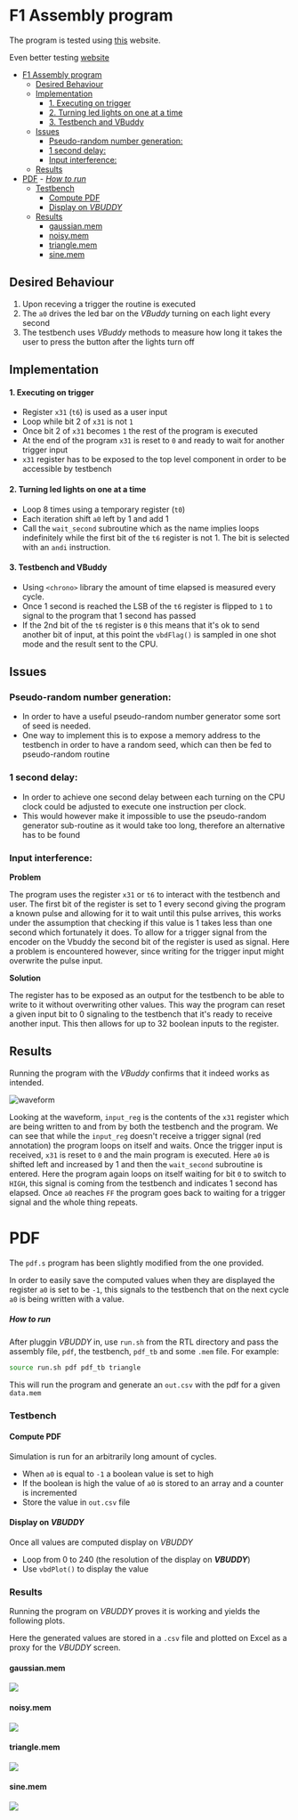 # F1 Assembly program

The program is tested using [this](https://www.cs.cornell.edu/courses/cs3410/2019sp/riscv/interpreter/#) website.

Even better testing [website](https://venus.kvakil.me/)

- [F1 Assembly program](#f1-assembly-program)
  - [Desired Behaviour](#desired-behaviour)
  - [Implementation](#implementation)
      - [1. Executing on trigger](#1-executing-on-trigger)
      - [2. Turning led lights on one at a time](#2-turning-led-lights-on-one-at-a-time)
      - [3. Testbench and VBuddy](#3-testbench-and-vbuddy)
  - [Issues](#issues)
    - [Pseudo-random number generation:](#pseudo-random-number-generation)
    - [1 second delay:](#1-second-delay)
    - [Input interference:](#input-interference)
  - [Results](#results)
- [PDF](#pdf)
        - [*How to run*](#how-to-run)
    - [Testbench](#testbench)
      - [Compute PDF](#compute-pdf)
      - [Display on *VBUDDY*](#display-on-vbuddy)
    - [Results](#results-1)
      - [gaussian.mem](#gaussianmem)
      - [noisy.mem](#noisymem)
      - [triangle.mem](#trianglemem)
      - [sine.mem](#sinemem)


## Desired Behaviour

1. Upon receving a trigger the routine is executed
2. The `a0` drives the led bar on the *VBuddy* turning on each light every second
3. The testbench uses *VBuddy* methods to measure how long it takes the user to press the button after the lights turn off

## Implementation

#### 1. Executing on trigger

- Register `x31` (`t6`) is used as a user input 
- Loop while bit 2 of `x31` is not `1`
- Once bit 2 of `x31` becomes `1` the rest of the program is executed
- At the end of the program `x31` is reset to `0` and ready to wait for another trigger input
- `x31` register has to be exposed to the top level component in order to be accessible by testbench

#### 2. Turning led lights on one at a time

- Loop 8 times using a temporary register (`t0`) 
- Each iteration shift `a0` left by 1 and add 1
- Call the `wait_second` subroutine which as the name implies loops indefinitely while the first bit of the `t6` register is not 1. The bit is selected with an `andi` instruction.

#### 3. Testbench and VBuddy

- Using `<chrono>` library the amount of time elapsed is measured every cycle.
- Once 1 second is reached the LSB of the `t6` register is flipped to `1` to signal to the program that 1 second has passed
- If the 2nd bit of the `t6` register is `0` this means that it's ok to send another bit of input, at this point the `vbdFlag()` is sampled in one shot mode and the result sent to the CPU.

## Issues

### Pseudo-random number generation:
- In order to have a useful pseudo-random number generator some sort of seed is needed. 
- One way to implement this is to expose a memory address to the testbench in order to have a random seed, which can then be fed to pseudo-random routine
### 1 second delay:
- In order to achieve one second delay between each turning on the CPU clock could be adjusted to execute one instruction per clock.
- This would however make it impossible to use the pseudo-random generator sub-routine as it would take too long, therefore an alternative has to be found

### Input interference:

**Problem**

The program uses the register `x31` or `t6` to interact with the testbench and user. The first bit of the register is set to 1 every second giving the program a known pulse and allowing for it to wait until this pulse arrives, this works under the assumption that checking if this value is 1 takes less than one second which fortunately it does. 
To allow for a trigger signal from the encoder on the Vbuddy the second bit of the register is used as signal. Here a problem is encountered however, since writing for the trigger input might overwrite the pulse input.

**Solution**

The register has to be exposed as an output for the testbench to be able to write to it without overwriting other values. This way the program can reset a given input bit to 0 signaling to the testbench that it's ready to receive another input. This then allows for up to 32 boolean inputs to the register. 

## Results

Running the program with the *VBuddy* confirms that it indeed works as intended.

![waveform](./images/F1_trigger_waveform_annotated.png)

Looking at the waveform, `input_reg` is the contents of the `x31` register which are being written to and from by both the testbench and the program. We can see that while the `input_reg` doesn't receive a trigger signal (red annotation) the program loops on itself and waits. Once the trigger input is received, `x31` is reset to `0` and the main program is executed. Here `a0` is shifted left and increased by 1 and then the `wait_second` subroutine is entered. Here the program again loops on itself waiting for bit `0` to switch to `HIGH`, this signal is coming from the testbench and indicates 1 second has elapsed. Once `a0` reaches `FF` the program goes back to waiting for a trigger signal and the whole thing repeats.

# PDF

The `pdf.s` program has been slightly modified from the one provided.

In order to easily save the computed values when they are displayed the register `a0` is set to be `-1`, this signals to the testbench that on the next cycle `a0` is being written with a value. 

##### *How to run*

After pluggin *VBUDDY* in, use `run.sh` from the RTL directory and pass the assembly file, `pdf`, the testbench, `pdf_tb` and some `.mem` file. For example:

```bash
source run.sh pdf pdf_tb triangle
```

This will run the program and generate an `out.csv` with the pdf for a given `data.mem` 

### Testbench

#### Compute PDF

Simulation is run for an arbitrarily long amount of cycles.

- When `a0` is equal to `-1` a boolean value is set to high
- If the boolean is high the value of `a0` is stored to an array and a counter is incremented
- Store the value in `out.csv` file

#### Display on *VBUDDY*  

Once all values are computed display on *VBUDDY*

- Loop from 0 to 240 (the resolution of the display on ***VBUDDY***)
- Use `vbdPlot()` to display the value

### Results

Running the program on *VBUDDY* proves it is working and yields the following plots. 

Here the generated values are stored in a `.csv` file and plotted on Excel as a proxy for the *VBUDDY* screen. 

#### gaussian.mem

![](./images/gaussian_graph.png) 

#### noisy.mem

![](./images/noise_graph.png)

#### triangle.mem

![](./images/triangle_graph.png)

#### sine.mem

![](./images/sine_graph.png)